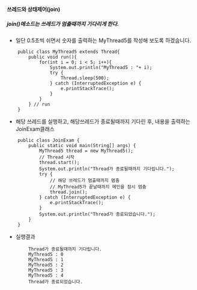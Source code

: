 #### 쓰레드와 상태제어(join)

##### join()메소드는 쓰레드가 멈출때까지 기다리게 한다.

- 일단 0.5초씩 쉬면서 숫자를 출력하는 MyThread5를 작성해 보도록 하겠습니다.

```
    public class MyThread5 extends Thread{
        public void run(){
            for(int i = 0; i < 5; i++){
                System.out.println("MyThread5 : "+ i);
                try {
                    Thread.sleep(500);
                } catch (InterruptedException e) {
                    e.printStackTrace();
                }
            }
        } // run
    }
```

- 해당 쓰레드를 실행하고, 해당쓰레드가 종료될때까지 기다린 후, 내용을 출력하는 JoinExam클래스

```
    public class JoinExam { 
        public static void main(String[] args) {
            MyThread5 thread = new MyThread5();
            // Thread 시작 
            thread.start(); 
            System.out.println("Thread가 종료될때까지 기다립니다.");
            try {
                // 해당 쓰레드가 멈출때까지 멈춤
                // MyThread5가 끝날때까지 메인을 잠시 멈춤
                thread.join();
            } catch (InterruptedException e) {
                e.printStackTrace();
            }
            System.out.println("Thread가 종료되었습니다."); 
        }   
    }
```

- 실행결과

```
        Thread가 종료될때까지 기다립니다.
        MyThread5 : 0
        MyThread5 : 1
        MyThread5 : 2
        MyThread5 : 3
        MyThread5 : 4
        Thread가 종료되었습니다.
```


